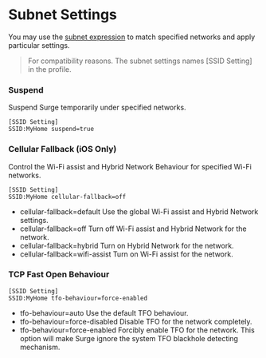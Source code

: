 # Subnet Settings

You may use the [subnet expression](../rule/subnet.md) to match specified networks and apply particular settings. 

> For compatibility reasons. The subnet settings names [SSID Setting] in the profile.

### Suspend

Suspend Surge temporarily under specified networks.

```
[SSID Setting]
SSID:MyHome suspend=true
```

### Cellular Fallback (iOS Only)

Control the Wi-Fi assist and Hybrid Network Behaviour for specified Wi-Fi networks.

```
[SSID Setting]
SSID:MyHome cellular-fallback=off
```

- cellular-fallback=default 
  Use the global Wi-Fi assist and Hybrid Network settings.
- cellular-fallback=off
  Turn off Wi-Fi assist and Hybrid Network for the network.
- cellular-fallback=hybrid 
  Turn on Hybrid Network for the network.
- cellular-fallback=wifi-assist
  Turn on Wi-Fi assist for the network.

### TCP Fast Open Behaviour

```
[SSID Setting]
SSID:MyHome tfo-behaviour=force-enabled
```

- tfo-behaviour=auto
Use the default TFO behaviour.
- tfo-behaviour=force-disabled
Disable TFO for the network completely.
- tfo-behaviour=force-enabled
Forcibly enable TFO for the network. This option will make Surge ignore the system TFO blackhole detecting mechanism.


